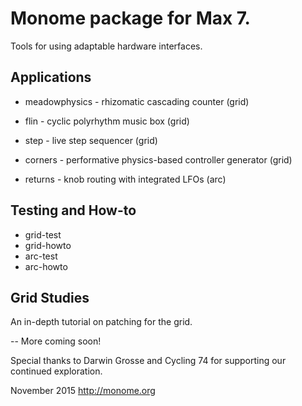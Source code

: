 # Monome package for Max 7.

Tools for using adaptable hardware interfaces.

## Applications

* meadowphysics - rhizomatic cascading counter (grid)
* flin - cyclic polyrhythm music box (grid)
* step - live step sequencer (grid)
* corners - performative physics-based controller generator (grid)

* returns - knob routing with integrated LFOs (arc)

## Testing and How-to

* grid-test
* grid-howto
* arc-test
* arc-howto

## Grid Studies

An in-depth tutorial on patching for the grid.


--
More coming soon!

Special thanks to Darwin Grosse and Cycling 74 for supporting our continued exploration.

November 2015
http://monome.org

